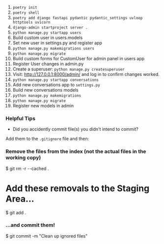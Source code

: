 1. `poetry init`
2. `poetry shell`
3. `poetry add django fastapi pydantic pydantic_settings uvloop httptools uvicorn`
4. `django-admin startproject server .`
5. `python manage.py startapp users`
6. Build custom user in users.models
7. Set new user in settings.py and register app
8. `python manage.py makemigrations users`
9. `python manage.py migrate`
10. Build custom forms for CustomUser for admin panel in users app
11. Register User changes in admin.py
12. Create a superuser:  `python manage.py createsuperuser`
13. Visit: http://127.0.0.1:8000/admin/ and log in to confirm changes worked.
14. `python manage.py startapp conversations`
15. Add new conversations app to `settings.py`
16. Build new conversations models
17. `python manage.py makemigrations`
18. `python manage.py migrate`
19. Register new models in admin


### Helpful Tips
- Did you accidently commit file(s) you didn't intend to commit?

Add them to the `.gitignore` file and then:

### Remove the files from the index (not the actual files in the working copy)
$ git rm -r --cached .

# Add these removals to the Staging Area...
$ git add .

### ...and commit them!
$ git commit -m "Clean up ignored files"
